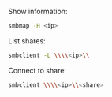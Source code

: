 Show information:
```bash
smbmap -H <ip>
```

List shares:
```bash
smbclient -L \\\\<ip>\\
```

Connect to share:
```bash
smbclient \\\\<ip>\\<share>
```